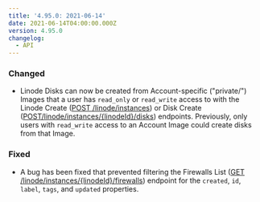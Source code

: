 ```yaml
---
title: '4.95.0: 2021-06-14'
date: 2021-06-14T04:00:00.000Z
version: 4.95.0
changelog:
  - API
---
```


### Changed

- Linode Disks can now be created from Account-specific ("private/") Images that a user has `read_only` or `read_write` access to with the Linode Create ([POST /linode/instances](https://www.linode.com/docs/api/linode-instances/#linode-create)) or Disk Create ([POST/linode/instances/{linodeId}/disks](https://www.linode.com/docs/api/linode-instances/#disk-create)) endpoints. Previously, only users with `read_write` access to an Account Image could create disks from that Image.

### Fixed

- A bug has been fixed that prevented filtering the Firewalls List ([GET /linode/instances/{linodeId}/firewalls](https://www.linode.com/docs/api/linode-instances/#firewalls-list)) endpoint for the `created`, `id`, `label`, `tags`, and `updated` properties.
